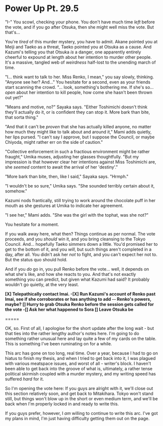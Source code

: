 # Power Up Pt. 29.5

"I-" You scowl, checking your phone. You don't have much time *left* before the vote, and if you go after Otsuka, then she might well miss the vote. But that's...

You're *tired* of this murder mystery, you have to admit. Akane pointed you at Meiji and Taeko as a threat, Taeko pointed you at Otsuka as a cause. And Kazumi's telling you that Otsuka *is* a danger, one apparently entirely cheerful to expound at length about her intention to murder other people. It's a massive, tangled web of *weirdness* half-lost to the unending march of time.

"I... think want to talk to her. Miss Renko, I mean," you say slowly, thinking. "Anyone see her? And..." You hesitate for a second, even as your friends start scanning the crowd. "... look, something's bothering me. If she's so... *open* about her intention to kill people, how come she hasn't been thrown out yet?"

"Means and motive, no?" Sayaka says. "Either Toshimichi doesn't think they'll actually do it, or is confident they can stop it. More bark than bite, that sorta thing."

"And that it can't be *proven* that she has actually killed anyone, no matter how much they might like to talk about and around it," Mami adds quietly, her lips pursed. "I can't say I approve, but I suppose the Council, or maybe Chiyoda, might rather err on the side of caution."

"Collective enforcement in such a fractious environment might be rather fraught," Umika muses, adjusting her glasses thoughtfully. "But my impression is that however clear her intentions against Miss Toshimichi are, she *seemed* content to await the arrival of her 'destiny'."

"More bark than bite, then, like I said," Sayaka says. "Hrmph."

"I wouldn't be so sure," Umika says. "She sounded terribly certain about it, somehow."

Kazumi nods frantically, still trying to work around the chocolate puff in her mouth as she gestures at Umika to indicate her agreement.

"I see her," Mami adds. "She was the girl with the tophat, was she not?"

You hesitate for a moment.

If you walk away here, what then? Things continue as per normal. The vote proceeds, and you *should* win it, and you bring cleansing to the Tokyo Council. And... hopefully Taeko simmers down a little. You'd promised her to get to the bottom of it, and you *will*, but such things aren't completed in a day, after all. You didn't ask her *not* to fight, and you can't expect her not to. But the status quo should hold.

And if you *do* go in, you pull Renko before the vote... well, it depends on what she's like, and how she reacts to you. And that's not exactly something you can predict, but given what Kazumi had said? It probably wouldn't go quietly, at the very least.

**\[X] Telepathically contact Imai.
\-\[X] Run Kazumi's account of Renko past Imai, see if she corroborates or has anything to add -- Renko's powers, maybe?
\[] Hurry to grab Otsuka Renko before the session gets called for the vote
\-\[] Ask her what happened to Sora
\[] Leave Otsuka be**

\=====​

OK, so. First of all, I apologise for the short update after the long wait - but that ties into the rather lengthy author's notes here. I'm going to do something rather unusual here and lay quite a few of my cards on the table. This is something I've been ruminating on for a while.

This arc has gone on too long, real time. Over a year, because I had to go on hiatus to finish my thesis, and when I tried to get back into it, I was plagued with various meatspace issues, and worst of all - writer's block. I haven't been able to get back into the groove of what is, ultimately, a rather tense political skirmish coupled with a murder mystery, and my writing speed has suffered *hard* for it.

So I'm opening the vote here: If you guys are alright with it, we'll close out this section relatively soon, and get back to Mitakihara. Tokyo won't stand still, but things won't blow up in the short or even medium term, and we'll be back when I'm properly locked in and ready to write this.

If you guys prefer, however, I *am* willing to continue to write this arc. I've got my plans in mind, I'm just having difficulty getting them out on the page.
